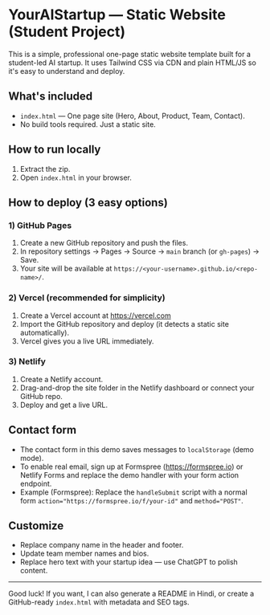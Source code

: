 
# YourAIStartup — Static Website (Student Project)

This is a simple, professional one-page static website template built for a student-led AI startup. It uses Tailwind CSS via CDN and plain HTML/JS so it's easy to understand and deploy.

## What's included
- `index.html` — One page site (Hero, About, Product, Team, Contact).
- No build tools required. Just a static site.

## How to run locally
1. Extract the zip.
2. Open `index.html` in your browser.

## How to deploy (3 easy options)

### 1) GitHub Pages
1. Create a new GitHub repository and push the files.
2. In repository settings -> Pages -> Source -> `main` branch (or `gh-pages`) -> Save.
3. Your site will be available at `https://<your-username>.github.io/<repo-name>/`.

### 2) Vercel (recommended for simplicity)
1. Create a Vercel account at https://vercel.com
2. Import the GitHub repository and deploy (it detects a static site automatically).
3. Vercel gives you a live URL immediately.

### 3) Netlify
1. Create a Netlify account.
2. Drag-and-drop the site folder in the Netlify dashboard or connect your GitHub repo.
3. Deploy and get a live URL.

## Contact form
- The contact form in this demo saves messages to `localStorage` (demo mode).
- To enable real email, sign up at Formspree (https://formspree.io) or Netlify Forms and replace the demo handler with your form action endpoint.
- Example (Formspree): Replace the `handleSubmit` script with a normal form `action="https://formspree.io/f/your-id"` and `method="POST"`.

## Customize
- Replace company name in the header and footer.
- Update team member names and bios.
- Replace hero text with your startup idea — use ChatGPT to polish content.

---
Good luck! If you want, I can also generate a README in Hindi, or create a GitHub-ready `index.html` with metadata and SEO tags.
